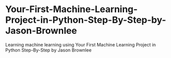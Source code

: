 # Your-First-Machine-Learning-Project-in-Python-Step-By-Step-by-Jason-Brownlee
Learning machine learning using Your First Machine Learning Project in Python Step-By-Step by Jason Brownlee 
